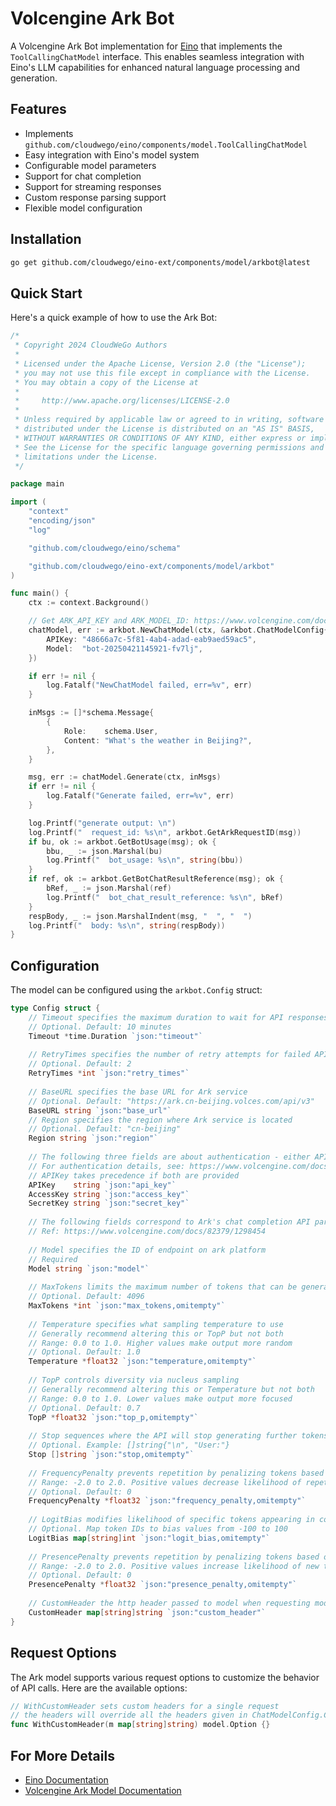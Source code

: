 # Volcengine Ark Bot

A Volcengine Ark Bot implementation for [Eino](https://github.com/cloudwego/eino) that implements the `ToolCallingChatModel` interface. This enables seamless integration with Eino's LLM capabilities for enhanced natural language processing and generation.

## Features

- Implements `github.com/cloudwego/eino/components/model.ToolCallingChatModel`
- Easy integration with Eino's model system
- Configurable model parameters
- Support for chat completion
- Support for streaming responses
- Custom response parsing support
- Flexible model configuration

## Installation

```bash
go get github.com/cloudwego/eino-ext/components/model/arkbot@latest
```

## Quick Start

Here's a quick example of how to use the Ark Bot:

```go
/*
 * Copyright 2024 CloudWeGo Authors
 *
 * Licensed under the Apache License, Version 2.0 (the "License");
 * you may not use this file except in compliance with the License.
 * You may obtain a copy of the License at
 *
 *     http://www.apache.org/licenses/LICENSE-2.0
 *
 * Unless required by applicable law or agreed to in writing, software
 * distributed under the License is distributed on an "AS IS" BASIS,
 * WITHOUT WARRANTIES OR CONDITIONS OF ANY KIND, either express or implied.
 * See the License for the specific language governing permissions and
 * limitations under the License.
 */

package main

import (
	"context"
	"encoding/json"
	"log"

	"github.com/cloudwego/eino/schema"

	"github.com/cloudwego/eino-ext/components/model/arkbot"
)

func main() {
	ctx := context.Background()

	// Get ARK_API_KEY and ARK_MODEL_ID: https://www.volcengine.com/docs/82379/1399008
	chatModel, err := arkbot.NewChatModel(ctx, &arkbot.ChatModelConfig{
		APIKey: "48666a7c-5f81-4ab4-adad-eab9aed59ac5",
		Model:  "bot-20250421145921-fv7lj",
	})

	if err != nil {
		log.Fatalf("NewChatModel failed, err=%v", err)
	}

	inMsgs := []*schema.Message{
		{
			Role:    schema.User,
			Content: "What's the weather in Beijing?",
		},
	}

	msg, err := chatModel.Generate(ctx, inMsgs)
	if err != nil {
		log.Fatalf("Generate failed, err=%v", err)
	}

	log.Printf("generate output: \n")
	log.Printf("  request_id: %s\n", arkbot.GetArkRequestID(msg))
	if bu, ok := arkbot.GetBotUsage(msg); ok {
		bbu, _ := json.Marshal(bu)
		log.Printf("  bot_usage: %s\n", string(bbu))
	}
	if ref, ok := arkbot.GetBotChatResultReference(msg); ok {
		bRef, _ := json.Marshal(ref)
		log.Printf("  bot_chat_result_reference: %s\n", bRef)
	}
	respBody, _ := json.MarshalIndent(msg, "  ", "  ")
	log.Printf("  body: %s\n", string(respBody))
}

```

## Configuration

The model can be configured using the `arkbot.Config` struct:

```go
type Config struct {
    // Timeout specifies the maximum duration to wait for API responses
    // Optional. Default: 10 minutes
    Timeout *time.Duration `json:"timeout"`
    
    // RetryTimes specifies the number of retry attempts for failed API calls
    // Optional. Default: 2
    RetryTimes *int `json:"retry_times"`
    
    // BaseURL specifies the base URL for Ark service
    // Optional. Default: "https://ark.cn-beijing.volces.com/api/v3"
    BaseURL string `json:"base_url"`
    // Region specifies the region where Ark service is located
    // Optional. Default: "cn-beijing"
    Region string `json:"region"`
    
    // The following three fields are about authentication - either APIKey or AccessKey/SecretKey pair is required
    // For authentication details, see: https://www.volcengine.com/docs/82379/1298459
    // APIKey takes precedence if both are provided
    APIKey    string `json:"api_key"`
    AccessKey string `json:"access_key"`
    SecretKey string `json:"secret_key"`
    
    // The following fields correspond to Ark's chat completion API parameters
    // Ref: https://www.volcengine.com/docs/82379/1298454
    
    // Model specifies the ID of endpoint on ark platform
    // Required
    Model string `json:"model"`
    
    // MaxTokens limits the maximum number of tokens that can be generated in the chat completion and the range of values is [0, 4096]
    // Optional. Default: 4096
    MaxTokens *int `json:"max_tokens,omitempty"`
    
    // Temperature specifies what sampling temperature to use
    // Generally recommend altering this or TopP but not both
    // Range: 0.0 to 1.0. Higher values make output more random
    // Optional. Default: 1.0
    Temperature *float32 `json:"temperature,omitempty"`
    
    // TopP controls diversity via nucleus sampling
    // Generally recommend altering this or Temperature but not both
    // Range: 0.0 to 1.0. Lower values make output more focused
    // Optional. Default: 0.7
    TopP *float32 `json:"top_p,omitempty"`
    
    // Stop sequences where the API will stop generating further tokens
    // Optional. Example: []string{"\n", "User:"}
    Stop []string `json:"stop,omitempty"`
    
    // FrequencyPenalty prevents repetition by penalizing tokens based on frequency
    // Range: -2.0 to 2.0. Positive values decrease likelihood of repetition
    // Optional. Default: 0
    FrequencyPenalty *float32 `json:"frequency_penalty,omitempty"`
    
    // LogitBias modifies likelihood of specific tokens appearing in completion
    // Optional. Map token IDs to bias values from -100 to 100
    LogitBias map[string]int `json:"logit_bias,omitempty"`
    
    // PresencePenalty prevents repetition by penalizing tokens based on presence
    // Range: -2.0 to 2.0. Positive values increase likelihood of new topics
    // Optional. Default: 0
    PresencePenalty *float32 `json:"presence_penalty,omitempty"`
    
    // CustomHeader the http header passed to model when requesting model
    CustomHeader map[string]string `json:"custom_header"`
}
```

## Request Options

The Ark model supports various request options to customize the behavior of API calls. Here are the available options:

```go
// WithCustomHeader sets custom headers for a single request
// the headers will override all the headers given in ChatModelConfig.CustomHeader
func WithCustomHeader(m map[string]string) model.Option {}
```

## For More Details

- [Eino Documentation](https://github.com/cloudwego/eino)
- [Volcengine Ark Model Documentation](https://www.volcengine.com/docs/82379/1263272)
